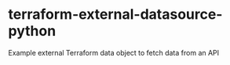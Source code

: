 # terraform-external-datasource-python
Example external Terraform data object to fetch data from an API 

